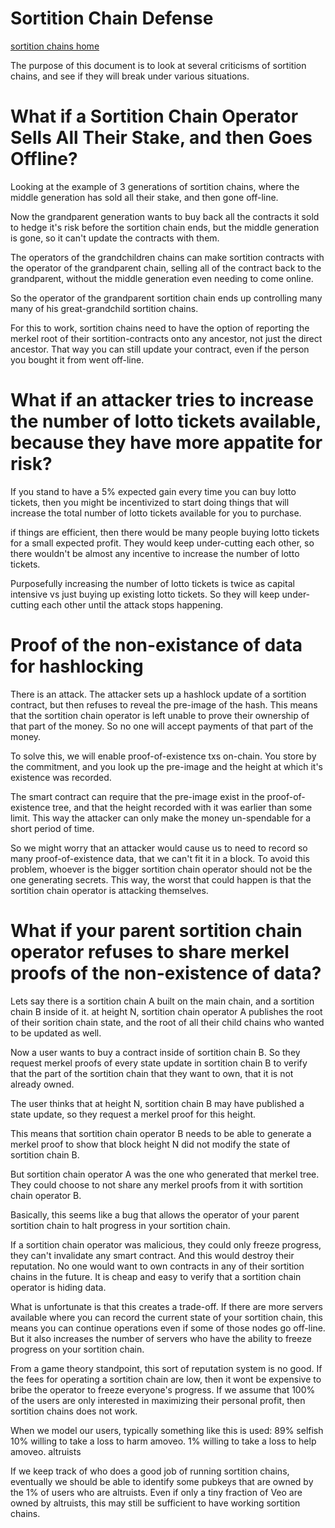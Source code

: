 Sortition Chain Defense
=============

[sortition chains home](./sortition_chains.md)


The purpose of this document is to look at several criticisms of sortition chains, and see if they will break under various situations.


What if a Sortition Chain Operator Sells All Their Stake, and then Goes Offline?
===========

Looking at the example of 3 generations of sortition chains, where the middle generation has sold all their stake, and then gone off-line.

Now the grandparent generation wants to buy back all the contracts it sold to hedge it's risk before the sortition chain ends, but the middle generation is gone, so it can't update the contracts with them.

The operators of the grandchildren chains can make sortition contracts with the operator of the grandparent chain, selling all of the contract back to the grandparent, without the middle generation even needing to come online.

So the operator of the grandparent sortition chain ends up controlling many many of his great-grandchild sortition chains.

For this to work, sortition chains need to have the option of reporting the merkel root of their sortition-contracts onto any ancestor, not just the direct ancestor. That way you can still update your contract, even if the person you bought it from went off-line.


What if an attacker tries to increase the number of lotto tickets available, because they have more appatite for risk?
===========

If you stand to have a 5% expected gain every time you can buy lotto tickets, then you might be incentivized to start doing things that will increase the total number of lotto tickets available for you to purchase.

if things are efficient, then there would be many people buying lotto tickets for a small expected profit.
They would keep under-cutting each other, so there wouldn't be almost any incentive to increase the number of lotto tickets.

Purposefully increasing the number of lotto tickets is twice as capital intensive vs just buying up existing lotto tickets.
So they will keep under-cutting each other until the attack stops happening.


Proof of the non-existance of data for hashlocking
=======================

There is an attack. The attacker sets up a hashlock update of a sortition contract, but then refuses to reveal the pre-image of the hash.
This means that the sortition chain operator is left unable to prove their ownership of that part of the money. So no one will accept payments of that part of the money.

To solve this, we will enable proof-of-existence txs on-chain. You store by the commitment, and you look up the pre-image and the height at which it's existence was recorded.

The smart contract can require that the pre-image exist in the proof-of-existence tree, and that the height recorded with it was earlier than some limit.
This way the attacker can only make the money un-spendable for a short period of time.


So we might worry that an attacker would cause us to need to record so many proof-of-existence data, that we can't fit it in a block.
To avoid this problem, whoever is the bigger sortition chain operator should not be the one generating secrets. This way, the worst that could happen is that the sortition chain operator is attacking themselves.


What if your parent sortition chain operator refuses to share merkel proofs of the non-existence of data?
=====================
Lets say there is a sortition chain A built on the main chain, and a sortition chain B inside of it.
at height N, sortition chain operator A publishes the root of their sorition chain state, and the root of all their child chains who wanted to be updated as well.

Now a user wants to buy a contract inside of sortition chain B.
So they request merkel proofs of every state update in sortition chain B to verify that the part of the sortition chain that they want to own, that it is not already owned.

The user thinks that at height N, sortition chain B may have published a state update, so they request a merkel proof for this height.

This means that sortition chain operator B needs to be able to generate a merkel proof to show that block height N did not modify the state of sortition chain B.

But sortition chain operator A was the one who generated that merkel tree. They could choose to not share any merkel proofs from it with sortition chain operator B.

Basically, this seems like a bug that allows the operator of your parent sortition chain to halt progress in your sortition chain.

If a sortition chain operator was malicious, they could only freeze progress, they can't invalidate any smart contract.
And this would destroy their reputation. No one would want to own contracts in any of their sortition chains in the future.
It is cheap and easy to verify that a sortition chain operator is hiding data.

What is unfortunate is that this creates a trade-off.
If there are more servers available where you can record the current state of your sortition chain, this means you can continue operations even if some of those nodes go off-line.
But it also increases the number of servers who have the ability to freeze progress on your sortition chain.

From a game theory standpoint, this sort of reputation system is no good.
If the fees for operating a sortition chain are low, then it wont be expensive to bribe the operator to freeze everyone's progress.
If we assume that 100% of the users are only interested in maximizing their personal profit, then sortition chains does not work.

When we model our users, typically something like this is used:
89% selfish
10% willing to take a loss to harm amoveo.
1% willing to take a loss to help amoveo. altruists

If we keep track of who does a good job of running sortition chains, eventually we should be able to identify some pubkeys that are owned by the 1% of users who are altruists.
Even if only a tiny fraction of Veo are owned by altruists, this may still be sufficient to have working sortition chains.
